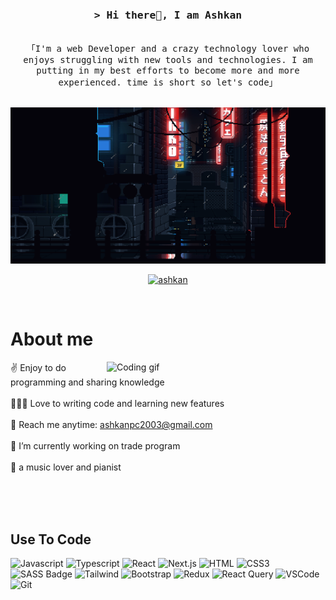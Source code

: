 <!-- Intro  -->
<h3 align="center">
  <samp>&gt; Hi there👋, I am Ashkan
</h3>

<p align="center"> 
  <samp>
  <br>
  「I'm a web Developer and a crazy technology lover who enjoys struggling with new tools and technologies. I am putting in my best efforts to become more and more experienced. time is short so let's code」
  <br>
    <br>
  </samp>
</p>
<p align="center">
<img src="https://github.com/Ashkan2003/Ashkan2003/blob/main/3zpz8WQe4SNGkE7moUEDKrWLaiAXZADzKvxvxYBsWidJzvvyR4HmfCEJcxPxQn2jMVz5buSVGmVAoj9bMrXDRD3ZPLncvTQyo6Yq1DjNbzjJwnXVGT3VYVXNmC7Nsi3rb4jqDaDbkzSwbnpo5QY5.gif" width="550" height="250"/>
</p>

<p align="center">
 <a href="https://linkedin.com/in/ashkan-bibioghli" target="_blank">
  <img src="https://img.shields.io/badge/LinkedIn-0077B5?style=for-the-badge&logo=linkedin&logoColor=white" alt="ashkan"/>
 </a>
</p>
<br />

<!-- About Section -->
 # About me
 
<p>
 <img align="right" width="350" src="/assets/programmer.gif" alt="Coding gif" />
  
 ✌️ Enjoy to do programming and sharing knowledge <br/> <br/>
 👨🏻‍💻 Love to writing code and learning new features<br/> <br/>
 📧 Reach me anytime: ashkanpc2003@gmail.com<br/> <br/>
 🔭 I’m currently working on trade program<br> <br/>
 🎹 a music lover and pianist
 


</p>

<br/>
<br/>
<br/>

## Use To Code

![Javascript](https://img.shields.io/badge/Javascript-F0DB4F?style=for-the-badge&labelColor=black&logo=javascript&logoColor=F0DB4F)
![Typescript](https://img.shields.io/badge/Typescript-007acc?style=for-the-badge&labelColor=black&logo=typescript&logoColor=007acc)
![React](https://img.shields.io/badge/-React-61DBFB?style=for-the-badge&labelColor=black&logo=react&logoColor=61DBFB)
![Next.js](https://img.shields.io/badge/next.js-000000?style=for-the-badge&logo=nextdotjs&logoColor=white)
![HTML](https://img.shields.io/badge/HTML5-E34F26?style=for-the-badge&logo=html5&logoColor=white)
![CSS3](https://img.shields.io/badge/CSS3-1572B6?style=for-the-badge&logo=css3&logoColor=white)
![SASS Badge](https://img.shields.io/badge/Sass-CC6699?style=for-the-badge&logo=sass&logoColor=white)
![Tailwind](https://img.shields.io/badge/Tailwind_CSS-092749?style=for-the-badge&logo=tailwindcss&logoColor=06B6D4&labelColor=000000)
![Bootstrap](https://img.shields.io/badge/Bootstrap-563D7C?style=for-the-badge&logo=bootstrap&logoColor=white)
![Redux](https://img.shields.io/badge/Redux-593D88?style=for-the-badge&logo=redux&logoColor=white)
![React Query](https://img.shields.io/badge/-React_Query-FF4154?style=for-the-badge&logo=react%20query&logoColor=white)
![VSCode](https://img.shields.io/badge/Visual_Studio-0078d7?style=for-the-badge&logo=visual%20studio&logoColor=white)
![Git](https://img.shields.io/badge/Git-F05032?style=for-the-badge&logo=git&logoColor=white)

<br/>


